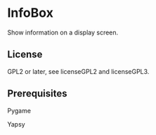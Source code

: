 InfoBox
=======
Show information on a display screen.

License
-------
GPL2 or later, see licenseGPL2 and licenseGPL3.

Prerequisites
-------------
Pygame

Yapsy


